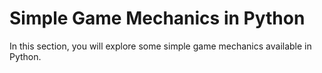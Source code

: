 # Simple Game Mechanics in Python

In this section, you will explore some simple game mechanics available in Python.
